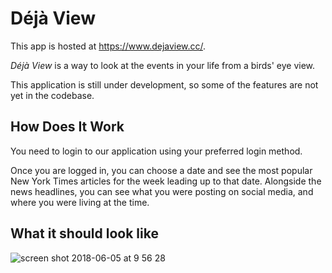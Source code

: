 # Déjà View

This app is hosted at https://www.dejaview.cc/.

_Déjà View_ is a way to look at the events in your life from a birds' eye view.

This application is still under development, so some of the features are not yet in the codebase.

## How Does It Work

You need to login to our application using your preferred login method.

Once you are logged in, you can choose a date and see the most popular New York Times articles for the week leading up to that date. Alongside the news headlines, you can see what you were posting on social media, and where you were living at the time.

## What it should look like

![screen shot 2018-06-05 at 9 56 28](https://user-images.githubusercontent.com/535311/40949017-d1e84b38-68a6-11e8-96ea-5b12f9e983a2.png)
